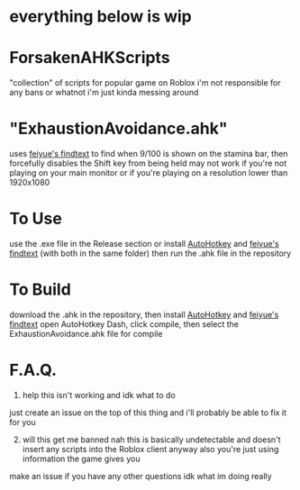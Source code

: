 # everything below is wip
# ForsakenAHKScripts
"collection" of scripts for popular game on Roblox
i'm not responsible for any bans or whatnot i'm just kinda messing around
# "ExhaustionAvoidance.ahk"
uses [feiyue's findtext](https://www.autohotkey.com/boards/viewtopic.php?f=6&t=17834&hilit=findtext) to find when 9/100 is shown on the stamina bar, then forcefully disables the Shift key from being held
may not work if you're not playing on your main monitor or if you're playing on a resolution lower than 1920x1080
# To Use
use the .exe file in the Release section or install [AutoHotkey](https://www.autohotkey.com/) and [feiyue's findtext](https://www.autohotkey.com/boards/viewtopic.php?f=6&t=17834&hilit=findtext) (with both in the same folder) then run the .ahk file in the repository
# To Build
download the .ahk in the repository, then install [AutoHotkey](https://www.autohotkey.com/) and [feiyue's findtext](https://www.autohotkey.com/boards/viewtopic.php?f=6&t=17834&hilit=findtext)
open AutoHotkey Dash, click compile, then select the ExhaustionAvoidance.ahk file for compile
# F.A.Q.
1. help this isn't working and idk what to do

just create an issue on the top of this thing and i'll probably be able to fix it for you

2. will this get me banned
nah
this is basically undetectable and doesn't insert any scripts into the Roblox client anyway
also you're just using information the game gives you

make an issue if you have any other questions idk what im doing really
